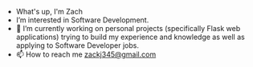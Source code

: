 - What's up, I'm Zach
- I’m interested in Software Development.
- 🌱 I’m currently working on personal projects (specifically Flask web applications) trying to build my experience and knowledge as well as applying to Software Developer jobs.
- 📫 How to reach me zackj345@gmail.com

<!---
Zachj345/Zachj345 is a ✨ special ✨ repository because its `README.md` (this file) appears on your GitHub profile.
You can click the Preview link to take a look at your changes.
--->
